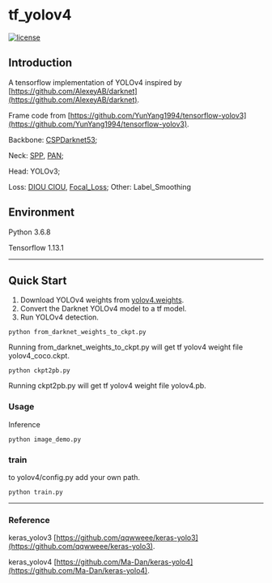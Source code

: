 # tf_yolov4

[![license](https://img.shields.io/github/license/mashape/apistatus.svg)](LICENSE)

## Introduction

A tensorflow implementation of YOLOv4 inspired by [https://github.com/AlexeyAB/darknet](https://github.com/AlexeyAB/darknet).

Frame code from [https://github.com/YunYang1994/tensorflow-yolov3](https://github.com/YunYang1994/tensorflow-yolov3).

Backbone: [CSPDarknet53](https://arxiv.org/pdf/1911.11929.pdf); 

Neck: [SPP](https://arxiv.org/abs/1406.4729), [PAN](https://arxiv.org/abs/1803.01534); 

Head: YOLOv3; 

Loss: [DIOU CIOU](https://arxiv.org/pdf/1911.08287v1.pdf), [Focal_Loss](https://arxiv.org/abs/1708.02002);  Other: Label_Smoothing

## Environment

Python 3.6.8

Tensorflow 1.13.1

---

## Quick Start

1. Download YOLOv4 weights from [yolov4.weights](https://drive.google.com/open?id=1cewMfusmPjYWbrnuJRuKhPMwRe_b9PaT).
2. Convert the Darknet YOLOv4 model to a tf model.
3. Run YOLOv4 detection.

```
python from_darknet_weights_to_ckpt.py
```

Running from_darknet_weights_to_ckpt.py will get tf yolov4 weight file yolov4_coco.ckpt.

```
python ckpt2pb.py
```
Running ckpt2pb.py will get tf yolov4 weight file yolov4.pb.



### Usage

Inference

```
python image_demo.py
```

### train

to yolov4/config.py add your own path.

```
python train.py
```

---

### Reference

keras_yolov3 [https://github.com/qqwweee/keras-yolo3](https://github.com/qqwweee/keras-yolo3).

keras_yolov4 [https://github.com/Ma-Dan/keras-yolo4](https://github.com/Ma-Dan/keras-yolo4).


